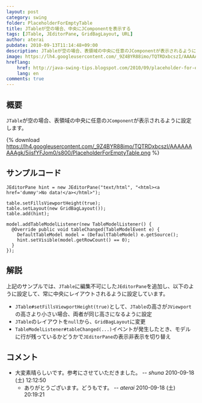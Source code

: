 ```yaml
---
layout: post
category: swing
folder: PlaceholderForEmptyTable
title: JTableが空の場合、中央にJComponentを表示する
tags: [JTable, JEditorPane, GridBagLayout, URL]
author: aterai
pubdate: 2010-09-13T11:14:48+09:00
description: JTableが空の場合、表領域の中央に任意のJComponentが表示されるように設定します。
image: https://lh4.googleusercontent.com/_9Z4BYR88imo/TQTRDxbcszI/AAAAAAAAAgk/5iisfYFJom0/s800/PlaceholderForEmptyTable.png
hreflang:
    href: http://java-swing-tips.blogspot.com/2010/09/placeholder-for-empty-jtable.html
    lang: en
comments: true
---
```

## 概要
`JTable`が空の場合、表領域の中央に任意の`JComponent`が表示されるように設定します。

{% download https://lh4.googleusercontent.com/_9Z4BYR88imo/TQTRDxbcszI/AAAAAAAAAgk/5iisfYFJom0/s800/PlaceholderForEmptyTable.png %}

## サンプルコード
<pre class="prettyprint"><code>JEditorPane hint = new JEditorPane("text/html", "&lt;html&gt;&lt;a href='dummy'&gt;No data!&lt;/a&gt;&lt;/html&gt;");

table.setFillsViewportHeight(true);
table.setLayout(new GridBagLayout());
table.add(hint);

model.addTableModelListener(new TableModelListener() {
  @Override public void tableChanged(TableModelEvent e) {
    DefaultTableModel model = (DefaultTableModel) e.getSource();
    hint.setVisible(model.getRowCount() == 0);
  }
});
</code></pre>

## 解説
上記のサンプルでは、`JTable`に編集不可にした`JEditorPane`を追加し、以下のように設定して、常に中央にレイアウトされるように設定しています。

- `JTable#setFillsViewportHeight(true)`として、`JTable`の高さが`JViewport`の高さより小さい場合、両者が同じ高さになるように設定
- `JTable`のレイアウトを`null`から、`GridBagLayout`に変更
- `TableModelListener#tableChanged(...)`イベントが発生したとき、モデルに行が残っているかどうかで`JEditorPane`の表示非表示を切り替え

<!-- dummy comment line for breaking list -->

## コメント
- 大変素晴らしいです。参考にさせていただきました。 -- *shuna* 2010-09-18 (土) 12:12:50
    - ありがとうございます。どうもです。 -- *aterai* 2010-09-18 (土) 20:19:21

<!-- dummy comment line for breaking list -->
